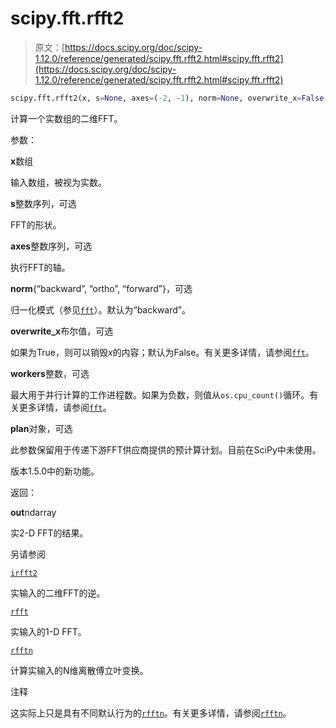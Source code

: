 # scipy.fft.rfft2

> 原文：[https://docs.scipy.org/doc/scipy-1.12.0/reference/generated/scipy.fft.rfft2.html#scipy.fft.rfft2](https://docs.scipy.org/doc/scipy-1.12.0/reference/generated/scipy.fft.rfft2.html#scipy.fft.rfft2)

```py
scipy.fft.rfft2(x, s=None, axes=(-2, -1), norm=None, overwrite_x=False, workers=None, *, plan=None)
```

计算一个实数组的二维FFT。

参数：

**x**数组

输入数组，被视为实数。

**s**整数序列，可选

FFT的形状。

**axes**整数序列，可选

执行FFT的轴。

**norm**{“backward”, “ortho”, “forward”}，可选

归一化模式（参见[`fft`](https://docs.scipy.org/doc/scipy-1.12.0/reference/generated/scipy.fft.fft.html#scipy.fft.fft "scipy.fft.fft")）。默认为“backward”。

**overwrite_x**布尔值，可选

如果为True，则可以销毁*x*的内容；默认为False。有关更多详情，请参阅[`fft`](https://docs.scipy.org/doc/scipy-1.12.0/reference/generated/scipy.fft.fft.html#scipy.fft.fft "scipy.fft.fft")。

**workers**整数，可选

最大用于并行计算的工作进程数。如果为负数，则值从`os.cpu_count()`循环。有关更多详情，请参阅[`fft`](https://docs.scipy.org/doc/scipy-1.12.0/reference/generated/scipy.fft.fft.html#scipy.fft.fft "scipy.fft.fft")。

**plan**对象，可选

此参数保留用于传递下游FFT供应商提供的预计算计划。目前在SciPy中未使用。

版本1.5.0中的新功能。

返回：

**out**ndarray

实2-D FFT的结果。

另请参阅

[`irfft2`](https://docs.scipy.org/doc/scipy-1.12.0/reference/generated/scipy.fft.irfft2.html#scipy.fft.irfft2 "scipy.fft.irfft2")

实输入的二维FFT的逆。

[`rfft`](https://docs.scipy.org/doc/scipy-1.12.0/reference/generated/scipy.fft.rfft.html#scipy.fft.rfft "scipy.fft.rfft")

实输入的1-D FFT。

[`rfftn`](https://docs.scipy.org/doc/scipy-1.12.0/reference/generated/scipy.fft.rfftn.html#scipy.fft.rfftn "scipy.fft.rfftn")

计算实输入的N维离散傅立叶变换。

注释

这实际上只是具有不同默认行为的[`rfftn`](https://docs.scipy.org/doc/scipy-1.12.0/reference/generated/scipy.fft.rfftn.html#scipy.fft.rfftn "scipy.fft.rfftn")。有关更多详情，请参阅[`rfftn`](https://docs.scipy.org/doc/scipy-1.12.0/reference/generated/scipy.fft.rfftn.html#scipy.fft.rfftn "scipy.fft.rfftn")。
